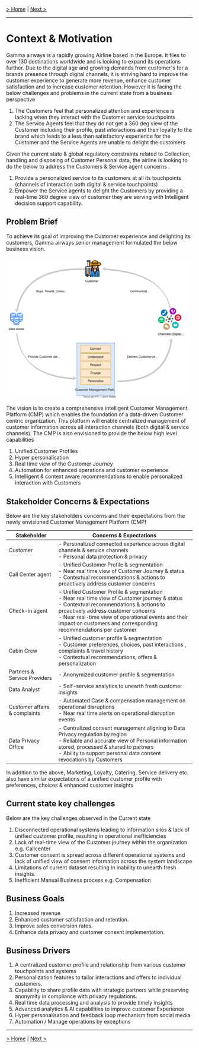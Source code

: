 [> Home](../README.md)
| [Next >](../2.architecture_analysis/README.md)

---

# Context & Motivation
Gamma airways is a rapidly growing Airline based in the Europe. It flies to over 130 destinations worldwide and is looking to expand its operations further. 
Due to the digital age and growing demands from customer's for a brands presence through digital channels, it is striving hard to improve the customer experience to generate more revenue, enhance customer satisfaction and to increase customer retention. However it is facing the below challenges and problems in the current state from a business perspective

1. The Customers feel that personalized attention and experience is lacking when they interact with the Customer service touchpoints
2. The Service Agents feel that they do not get a 360 deg view of the Customer including their profile, past interactions and their loyalty to the brand which leads to a less than satisfactory experience for the Customer and the Service Agents are unable to delight the customers

Given the current state & global regulatory constraints related to Collection, handling and disposing of Customer Personal data, the airline is looking to do the below to address the Customers & Service agent concerns .

1. Provide a personalized service to its customers at all its touchpoints (channels of interaction both digital & service touchpoints)
2. Empower the Service agents to delight the Customers by providing a real-time 360 degree view of customer they are serving with Intelligent decision support capability. 

## Problem Brief
To achieve its goal of improving the Customer experience and delighting its customers, Gamma airways senior management formulated the below business vision.

![Business Vision](Customer_Mgmt_Platform_Arch_Katas-CMP_Business_Vision.svg)

The vision is to create a comprehensive intelligent Customer Management Platform (CMP) which enables the foundation of a data-driven Customer centric organization. This platform will enable centralized management of customer information across all interaction channels (both digital & service channels). The CMP is also envisioned to provide the below high level capabilities

1. Unified Customer Profiles
2. Hyper personalisation 
3. Real time view of the Customer Journey
4. Automation for enhanced operations and customer experience
5. Intelligent & context aware recommendations to enable personalized interaction with Customers

## Stakeholder Concerns & Expectations
Below are the key stakeholders concerns and their expectations from the newly envisioned Customer Management Platform (CMP)


| Stakeholder | Concerns & Expectations |
| --- | --- |
| Customer | - Personalized connected experience across digital channels & service channels <br/> - Personal data protection & privacy |
| Call Center agent | - Unified Customer Profile & segmentation <br/> - Near real time view of Customer Journey & status <br/> - Contextual recommendations & actions to proactively address customer concerns |
| Check-in agent | - Unified Customer Profile & segmentation <br/> - Near real time view of Customer journey & status <br/> - Contextual recommendations & actions to proactively address customer concerns <br/> - Near real-time view of operational events and their impact on customers and corresponding recommendations per customer|
| Cabin Crew | - Unified customer profile & segmentation <br/> - Customer preferences, choices, past interactions , complaints & travel history <br/> - Contextual recommendations, offers & personalization |
| Partners & Service Providers | - Anonymized customer profile & segmentation |
| Data Analyst | - Self-service analytics to unearth fresh customer insights |
| Customer affairs & complaints| - Automated Case & compensation management on operational disruptions <br/> - Near real time alerts on operational disruption events|
| Data Privacy Office | - Centralized consent management aligning to Data Privacy regulation by region <br/> - Reliable and accurate view of Personal information stored, processed & shared to partners <br/> - Ability to support personal data consent revocations by Customers|

In addition to the above, Marketing, Loyalty, Catering, Service delivery etc. also have similar expectations of a unified customer profile with preferences, choices & enhanced customer insights   

## Current state key challenges
Below are the key challenges observed in the Current state

1. Disconnected operational systems leading to information silos & lack of unified customer profile, resulting in operational inefficiencies
2. Lack of real-time view of the Customer journey within the organization e.g. Callcenter 
3. Customer consent is spread across different operational systems and lack of unified view of consent information across the system landscape
4. Limitations of current dataset resulting in inability to unearth fresh insights.
5. Inefficient Manual Business process e.g. Compensation  

## Business Goals
1. Increased revenue
2. Enhanced customer satisfaction and retention. 
3. Improve sales conversion rates.
4. Enhance data privacy and customer consent implementation.

## Business Drivers

1. A centralized customer profile and relationship from various customer touchpoints and systems
2. Personalization features to tailor interactions and offers to individual customers.
3. Capability to share profile data with strategic partners while preserving anonymity in compliance with privacy regulations.
4. Real time data processing and analysis to provide timely insights
5. Advanced analytics & AI capabilities to improve customer Experience
6. Hyper personalisation and feedback loop mechanism from social media
7. Automation / Manage operations by exceptions

---
[> Home](../README.md)
| [Next >](../2.architecture_analysis/README.md)


